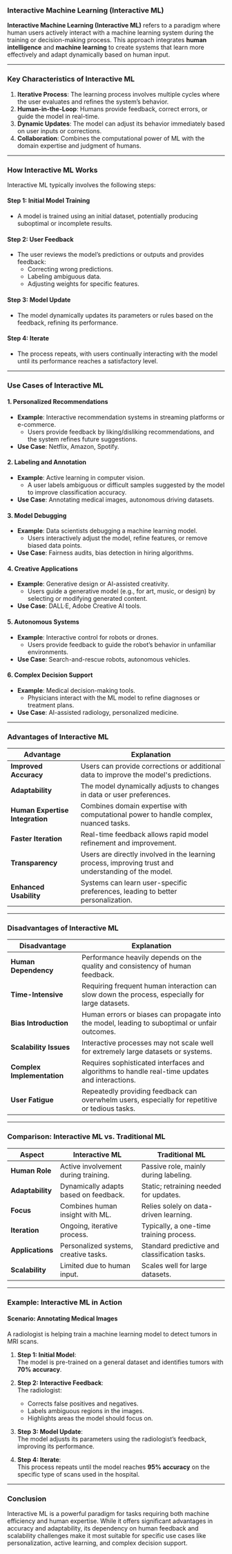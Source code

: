 ### **Interactive Machine Learning (Interactive ML)**

**Interactive Machine Learning (Interactive ML)** refers to a paradigm where human users actively interact with a machine learning system during the training or decision-making process. This approach integrates **human intelligence** and **machine learning** to create systems that learn more effectively and adapt dynamically based on human input.

---

### **Key Characteristics of Interactive ML**
1. **Iterative Process**: The learning process involves multiple cycles where the user evaluates and refines the system’s behavior.
2. **Human-in-the-Loop**: Humans provide feedback, correct errors, or guide the model in real-time.
3. **Dynamic Updates**: The model can adjust its behavior immediately based on user inputs or corrections.
4. **Collaboration**: Combines the computational power of ML with the domain expertise and judgment of humans.

---

### **How Interactive ML Works**
Interactive ML typically involves the following steps:

#### **Step 1: Initial Model Training**
- A model is trained using an initial dataset, potentially producing suboptimal or incomplete results.

#### **Step 2: User Feedback**
- The user reviews the model’s predictions or outputs and provides feedback:
  - Correcting wrong predictions.
  - Labeling ambiguous data.
  - Adjusting weights for specific features.

#### **Step 3: Model Update**
- The model dynamically updates its parameters or rules based on the feedback, refining its performance.

#### **Step 4: Iterate**
- The process repeats, with users continually interacting with the model until its performance reaches a satisfactory level.

---

### **Use Cases of Interactive ML**

#### **1. Personalized Recommendations**
- **Example**: Interactive recommendation systems in streaming platforms or e-commerce.
  - Users provide feedback by liking/disliking recommendations, and the system refines future suggestions.
- **Use Case**: Netflix, Amazon, Spotify.

#### **2. Labeling and Annotation**
- **Example**: Active learning in computer vision.
  - A user labels ambiguous or difficult samples suggested by the model to improve classification accuracy.
- **Use Case**: Annotating medical images, autonomous driving datasets.

#### **3. Model Debugging**
- **Example**: Data scientists debugging a machine learning model.
  - Users interactively adjust the model, refine features, or remove biased data points.
- **Use Case**: Fairness audits, bias detection in hiring algorithms.

#### **4. Creative Applications**
- **Example**: Generative design or AI-assisted creativity.
  - Users guide a generative model (e.g., for art, music, or design) by selecting or modifying generated content.
- **Use Case**: DALL·E, Adobe Creative AI tools.

#### **5. Autonomous Systems**
- **Example**: Interactive control for robots or drones.
  - Users provide feedback to guide the robot’s behavior in unfamiliar environments.
- **Use Case**: Search-and-rescue robots, autonomous vehicles.

#### **6. Complex Decision Support**
- **Example**: Medical decision-making tools.
  - Physicians interact with the ML model to refine diagnoses or treatment plans.
- **Use Case**: AI-assisted radiology, personalized medicine.

---

### **Advantages of Interactive ML**

| **Advantage**                           | **Explanation**                                                                                       |
|-----------------------------------------|-------------------------------------------------------------------------------------------------------|
| **Improved Accuracy**                   | Users can provide corrections or additional data to improve the model's predictions.                 |
| **Adaptability**                        | The model dynamically adjusts to changes in data or user preferences.                                |
| **Human Expertise Integration**         | Combines domain expertise with computational power to handle complex, nuanced tasks.                 |
| **Faster Iteration**                    | Real-time feedback allows rapid model refinement and improvement.                                    |
| **Transparency**                        | Users are directly involved in the learning process, improving trust and understanding of the model. |
| **Enhanced Usability**                  | Systems can learn user-specific preferences, leading to better personalization.                      |

---

### **Disadvantages of Interactive ML**

| **Disadvantage**                        | **Explanation**                                                                                       |
|-----------------------------------------|-------------------------------------------------------------------------------------------------------|
| **Human Dependency**                    | Performance heavily depends on the quality and consistency of human feedback.                        |
| **Time-Intensive**                      | Requiring frequent human interaction can slow down the process, especially for large datasets.        |
| **Bias Introduction**                   | Human errors or biases can propagate into the model, leading to suboptimal or unfair outcomes.        |
| **Scalability Issues**                  | Interactive processes may not scale well for extremely large datasets or systems.                     |
| **Complex Implementation**              | Requires sophisticated interfaces and algorithms to handle real-time updates and interactions.        |
| **User Fatigue**                        | Repeatedly providing feedback can overwhelm users, especially for repetitive or tedious tasks.        |

---

### **Comparison: Interactive ML vs. Traditional ML**

| **Aspect**                 | **Interactive ML**                        | **Traditional ML**                   |
|----------------------------|-------------------------------------------|--------------------------------------|
| **Human Role**             | Active involvement during training.       | Passive role, mainly during labeling.|
| **Adaptability**           | Dynamically adapts based on feedback.     | Static; retraining needed for updates.|
| **Focus**                  | Combines human insight with ML.           | Relies solely on data-driven learning.|
| **Iteration**              | Ongoing, iterative process.               | Typically, a one-time training process.|
| **Applications**           | Personalized systems, creative tasks.     | Standard predictive and classification tasks.|
| **Scalability**            | Limited due to human input.               | Scales well for large datasets.       |

---

### **Example: Interactive ML in Action**

#### **Scenario: Annotating Medical Images**
A radiologist is helping train a machine learning model to detect tumors in MRI scans.

1. **Step 1: Initial Model**:  
   The model is pre-trained on a general dataset and identifies tumors with **70% accuracy**.

2. **Step 2: Interactive Feedback**:  
   The radiologist:
   - Corrects false positives and negatives.
   - Labels ambiguous regions in the images.
   - Highlights areas the model should focus on.

3. **Step 3: Model Update**:  
   The model adjusts its parameters using the radiologist’s feedback, improving its performance.

4. **Step 4: Iterate**:  
   This process repeats until the model reaches **95% accuracy** on the specific type of scans used in the hospital.

---

### **Conclusion**
Interactive ML is a powerful paradigm for tasks requiring both machine efficiency and human expertise. While it offers significant advantages in accuracy and adaptability, its dependency on human feedback and scalability challenges make it most suitable for specific use cases like personalization, active learning, and complex decision support.
